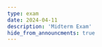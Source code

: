 ```yaml
---
type: exam
date: 2024-04-11
description: 'Midterm Exam'
hide_from_announcments: true
---
```

<!--- 
**Topics:**
1. Topic 1
2. Topic 2
3. Topic 3
--->
